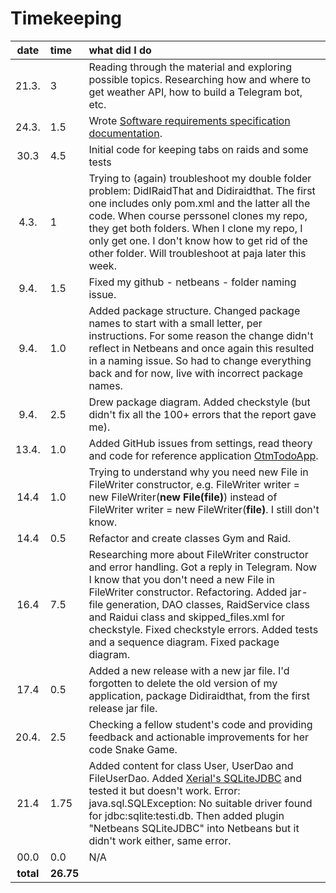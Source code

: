 # Timekeeping

| date | time | what did I do  |
| :----:|:-----| :-----|
| 21.3. | 3    | Reading through the material and exploring possible topics. Researching how and where to get weather API, how to build a Telegram bot, etc. |
| 24.3. | 1.5  | Wrote [Software requirements specification documentation](https://github.com/sinilandia/ohte2019/blob/master/Documentation/Srs.md). |
| 30.3  | 4.5  | Initial code for keeping tabs on raids and some tests |
| 4.3.  | 1    | Trying to (again) troubleshoot my double folder problem: DidIRaidThat and Didiraidthat. The first one includes only pom.xml and the latter all the code. When course perssonel clones my repo, they get both folders. When I clone my repo, I only get one. I don't know how to get rid of the other folder. Will troubleshoot at paja later this week. | 
| 9.4.  | 1.5    | Fixed my github - netbeans - folder naming issue. |  
| 9.4.  | 1.0    | Added package structure. Changed package names to start with a small letter, per instructions. For some reason the change didn't reflect in Netbeans and once again this resulted in a naming issue. So had to change everything back and for now, live with incorrect package names. |  
| 9.4.  | 2.5    | Drew package diagram. Added checkstyle (but didn't fix all the 100+ errors that the report gave me). |  
| 13.4. | 1.0    | Added GitHub issues from settings, read theory and code for reference application [OtmTodoApp](https://github.com/mluukkai/OtmTodoApp).| 
| 14.4  | 1.0  | Trying to understand why you need new File in FileWriter constructor, e.g. FileWriter writer = new FileWriter(**new File(file)**) instead of FileWriter writer = new FileWriter(**file)**. I still don't know. |
| 14.4  | 0.5  | Refactor and create classes Gym and Raid. |
| 16.4  | 7.5  | Researching more about FileWriter constructor and error handling. Got a reply in Telegram. Now I know that you don't need a new File in FileWriter constructor. Refactoring. Added jar-file generation, DAO classes, RaidService class and Raidui class and skipped_files.xml for checkstyle. Fixed checkstyle errors. Added tests and a sequence diagram. Fixed package diagram. |
| 17.4  | 0.5  | Added a new release with a new jar file. I'd forgotten to delete the old version of my application, package Didiraidthat, from the first release jar file.|
| 20.4. | 2.5  | Checking a fellow student's code and providing feedback and actionable improvements for her code Snake Game. |
| 21.4  | 1.75 | Added content for class User, UserDao and FileUserDao. Added [Xerial's SQLiteJDBC](https://github.com/xerial/sqlite-jdbc#using-sqlitejdbc-with-maven2) and tested it but doesn't work. Error: java.sql.SQLException: No suitable driver found for jdbc:sqlite:testi.db. Then added plugin "Netbeans SQLiteJDBC" into Netbeans but it didn't work either, same error.|
| 00.0  | 0.0  | N/A |
| **total** | **26.75** | | 

